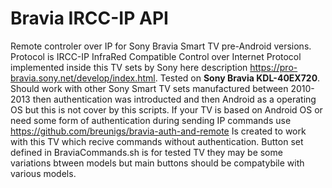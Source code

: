 # Bravia IRCC-IP API



Remote controler over IP for Sony Bravia Smart TV pre-Android versions. Protocol is IRCC-IP InfraRed Compatible Control over Internet Protocol implemented inside this TV sets by Sony here description https://pro-bravia.sony.net/develop/index.html. Tested on <B>Sony Bravia KDL-40EX720</B>. Should work with other Sony Smart TV sets manufactured between 2010-2013 then authentication was introducted and then Android as a operating OS but this is not cover by this scripts. If your TV is based on Android OS or need some form of authentication during sending IP commands use https://github.com/breunigs/bravia-auth-and-remote Is created to work with this TV which recive commands without authentication. Button set defined in BraviaCommands.sh is for tested TV they may be some variations btween models but main buttons should be compatybile with various models.
